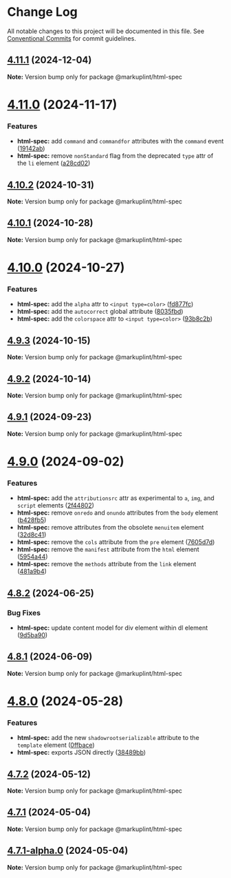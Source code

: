 # Change Log

All notable changes to this project will be documented in this file.
See [Conventional Commits](https://conventionalcommits.org) for commit guidelines.

## [4.11.1](https://github.com/markuplint/markuplint/compare/@markuplint/html-spec@4.11.0...@markuplint/html-spec@4.11.1) (2024-12-04)

**Note:** Version bump only for package @markuplint/html-spec

# [4.11.0](https://github.com/markuplint/markuplint/compare/@markuplint/html-spec@4.10.2...@markuplint/html-spec@4.11.0) (2024-11-17)

### Features

- **html-spec:** add `command` and `commandfor` attributes with the `command` event ([19142ab](https://github.com/markuplint/markuplint/commit/19142abe2dbefdf9b333ea43001f7492793cf93e))
- **html-spec:** remove `nonStandard` flag from the deprecated `type` attr of the `li` element ([a28cd02](https://github.com/markuplint/markuplint/commit/a28cd02fc870f155eaad6240a310aeb410b55e30))

## [4.10.2](https://github.com/markuplint/markuplint/compare/@markuplint/html-spec@4.10.1...@markuplint/html-spec@4.10.2) (2024-10-31)

**Note:** Version bump only for package @markuplint/html-spec

## [4.10.1](https://github.com/markuplint/markuplint/compare/@markuplint/html-spec@4.10.0...@markuplint/html-spec@4.10.1) (2024-10-28)

**Note:** Version bump only for package @markuplint/html-spec

# [4.10.0](https://github.com/markuplint/markuplint/compare/@markuplint/html-spec@4.9.3...@markuplint/html-spec@4.10.0) (2024-10-27)

### Features

- **html-spec:** add the `alpha` attr to `<input type=color>` ([fd877fc](https://github.com/markuplint/markuplint/commit/fd877fc5213212e266068488bdf6d18d6d356574))
- **html-spec:** add the `autocorrect` global attribute ([8035fbd](https://github.com/markuplint/markuplint/commit/8035fbd183c3eb1ab722eb7093a8e5916cf4ba25))
- **html-spec:** add the `colorspace` attr to `<input type=color>` ([93b8c2b](https://github.com/markuplint/markuplint/commit/93b8c2b53d59f27bb608e31e49ae3c4b315579ae))

## [4.9.3](https://github.com/markuplint/markuplint/compare/@markuplint/html-spec@4.9.2...@markuplint/html-spec@4.9.3) (2024-10-15)

**Note:** Version bump only for package @markuplint/html-spec

## [4.9.2](https://github.com/markuplint/markuplint/compare/@markuplint/html-spec@4.9.1...@markuplint/html-spec@4.9.2) (2024-10-14)

**Note:** Version bump only for package @markuplint/html-spec

## [4.9.1](https://github.com/markuplint/markuplint/compare/@markuplint/html-spec@4.9.0...@markuplint/html-spec@4.9.1) (2024-09-23)

**Note:** Version bump only for package @markuplint/html-spec

# [4.9.0](https://github.com/markuplint/markuplint/compare/@markuplint/html-spec@4.8.2...@markuplint/html-spec@4.9.0) (2024-09-02)

### Features

- **html-spec:** add the `attributionsrc` attr as experimental to `a`, `img`, and `script` elements ([2f44802](https://github.com/markuplint/markuplint/commit/2f44802264e3b51fa8f264536637bf419c86ca05))
- **html-spec:** remove `onredo` and `onundo` attributes from the `body` element ([b428fb5](https://github.com/markuplint/markuplint/commit/b428fb5fcd3e0e28d9ed85eb93cf6aad7f081942))
- **html-spec:** remove attributes from the obsolete `menuitem` element ([32d8c41](https://github.com/markuplint/markuplint/commit/32d8c415b03fbe68d5513d16fcaebf7318d289bf))
- **html-spec:** remove the `cols` attribute from the `pre` element ([7605d7d](https://github.com/markuplint/markuplint/commit/7605d7db3c9dd40e190b37580d6fb53c75cff692))
- **html-spec:** remove the `manifest` attribute from the `html` element ([5954a44](https://github.com/markuplint/markuplint/commit/5954a4490018d178ae71324badfcf1a352d9b07f))
- **html-spec:** remove the `methods` attribute from the `link` element ([481a9b4](https://github.com/markuplint/markuplint/commit/481a9b49bef3f5b5546f569c24dd956b5a3dcd54))

## [4.8.2](https://github.com/markuplint/markuplint/compare/@markuplint/html-spec@4.8.1...@markuplint/html-spec@4.8.2) (2024-06-25)

### Bug Fixes

- **html-spec:** update content model for div element within dl element ([9d5ba90](https://github.com/markuplint/markuplint/commit/9d5ba90f0704748513bd257aab74584ff3cdaef3))

## [4.8.1](https://github.com/markuplint/markuplint/compare/@markuplint/html-spec@4.8.0...@markuplint/html-spec@4.8.1) (2024-06-09)

**Note:** Version bump only for package @markuplint/html-spec

# [4.8.0](https://github.com/markuplint/markuplint/compare/@markuplint/html-spec@4.7.2...@markuplint/html-spec@4.8.0) (2024-05-28)

### Features

- **html-spec:** add the new `shadowrootserializable` attribute to the `template` element ([0ffbace](https://github.com/markuplint/markuplint/commit/0ffbace70332dfc7394bdb79c58abf1695c7fe5b))
- **html-spec:** exports JSON directly ([38489bb](https://github.com/markuplint/markuplint/commit/38489bbac006ecdfd5af6a4a55db5fb46c281202))

## [4.7.2](https://github.com/markuplint/markuplint/compare/@markuplint/html-spec@4.7.1...@markuplint/html-spec@4.7.2) (2024-05-12)

**Note:** Version bump only for package @markuplint/html-spec

## [4.7.1](https://github.com/markuplint/markuplint/compare/@markuplint/html-spec@4.7.1-alpha.0...@markuplint/html-spec@4.7.1) (2024-05-04)

**Note:** Version bump only for package @markuplint/html-spec

## [4.7.1-alpha.0](https://github.com/markuplint/markuplint/compare/@markuplint/html-spec@4.7.0...@markuplint/html-spec@4.7.1-alpha.0) (2024-05-04)

**Note:** Version bump only for package @markuplint/html-spec
